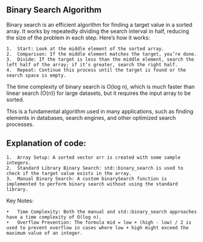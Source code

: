 ## Binary Search Algorithm

Binary search is an efficient algorithm for finding a target value in a sorted array. It works by repeatedly dividing the search interval in half, reducing the size of the problem in each step. Here’s how it works:

	1.	Start: Look at the middle element of the sorted array.
	2.	Comparison: If the middle element matches the target, you’re done.
	3.	Divide: If the target is less than the middle element, search the left half of the array; if it’s greater, search the right half.
	4.	Repeat: Continue this process until the target is found or the search space is empty.

The time complexity of binary search is O(log n), which is much faster than linear search (O(n)) for large datasets, but it requires the input array to be sorted.

This is a fundamental algorithm used in many applications, such as finding elements in databases, search engines, and other optimized search processes.

## Explanation of code:

	1.	Array Setup: A sorted vector arr is created with some sample integers.
	2.	Standard Library Binary Search: std::binary_search is used to check if the target value exists in the array.
	3.	Manual Binary Search: A custom binarySearch function is implemented to perform binary search without using the standard library.

Key Notes:

	•	Time Complexity: Both the manual and std::binary_search approaches have a time complexity of O(log n).
	•	Overflow Prevention: The formula mid = low + (high - low) / 2 is used to prevent overflow in cases where low + high might exceed the maximum value of an integer.